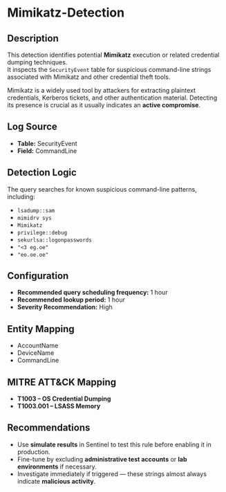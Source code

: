 # Mimikatz-Detection

## Description
This detection identifies potential **Mimikatz** execution or related credential dumping techniques.  
It inspects the `SecurityEvent` table for suspicious command-line strings associated with Mimikatz and other credential theft tools.  

Mimikatz is a widely used tool by attackers for extracting plaintext credentials, Kerberos tickets, and other authentication material. Detecting its presence is crucial as it usually indicates an **active compromise**.

## Log Source
- **Table:** SecurityEvent  
- **Field:** CommandLine  

## Detection Logic
The query searches for known suspicious command-line patterns, including:
- `lsadump::sam`
- `mimidrv sys`
- `Mimikatz`
- `privilege::debug`
- `sekurlsa::logonpasswords`
- `"<3 eg.oe"`
- `"eo.oe.oe"`

## Configuration
- **Recommended query scheduling frequency:** 1 hour  
- **Recommended lookup period:** 1 hour  
- **Severity Recommendation:** High  

## Entity Mapping
- AccountName  
- DeviceName
- CommandLine

## MITRE ATT&CK Mapping
- **T1003 – OS Credential Dumping**  
- **T1003.001 – LSASS Memory** 

## Recommendations
- Use **simulate results** in Sentinel to test this rule before enabling it in production.  
- Fine-tune by excluding **administrative test accounts** or **lab environments** if necessary.  
- Investigate immediately if triggered — these strings almost always indicate **malicious activity**.
